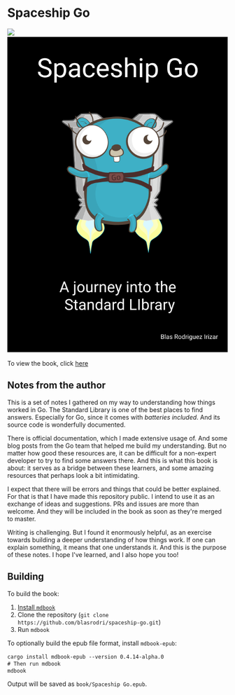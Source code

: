 # Spaceship Go

![](./controllers_brief.svg)
<img src="./src/img/cover.svg">

To view the book, click [here](https://blasrodri.github.io/spaceship-go-gh-pages/)

## Notes from the author

This is a set of notes I gathered on my way to understanding how things worked
in Go. The Standard Library is one of the best places to find answers. Especially
for Go, since it comes with _batteries included_. And its source code is
wonderfully documented.

There is official documentation, which I made extensive usage of. And some
blog posts from the Go team that helped me build my understanding. But no
matter how good these resources are, it can be difficult for a non-expert
developer to try to find some answers there. And this is what this book is
about: it serves as a bridge between these learners, and some amazing
resources that perhaps look a bit intimidating.

I expect that there will be errors and things that could be better explained. For
that is that I have made this repository public. I intend to use it as an
exchange of ideas and suggestions. PRs and issues are more than welcome. And
they will be included in the book as soon as they're merged to master.

Writing is challenging. But I found it enormously helpful, as an exercise towards
building a deeper understanding of how things work. If one can explain something,
it means that one understands it. And this is the purpose of these notes. I hope
I've learned, and I also hope you too!

## Building

To build the book:

1. [Install `mdbook`](https://rust-lang.github.io/mdBook/guide/installation.html)
2. Clone the repository (`git clone https://github.com/blasrodri/spaceship-go.git`)
3. Run `mdbook`

To optionally build the epub file format, install `mdbook-epub`:

```
cargo install mdbook-epub --version 0.4.14-alpha.0
# Then run mdbook
mdbook
```

Output will be saved as `book/Spaceship Go.epub`.
